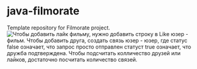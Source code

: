 # java-filmorate
Template repository for Filmorate project.
![Чтобы добавить лайк фильму, нужно добавить строку в Like юзер - фильм.
Чтобы добавить друга, создать связь юзер - юзер, где статус false означает, что запрос просто отправлен статуст true означает, что дружба подтверждена.
Чтобы подсчитать колличество друзей или лайков, достаточно посчитать количество связей.](https://github.com/mynameisSergey/java-filmorate/blob/add-friends-likes/img/Filmorate.png)



























